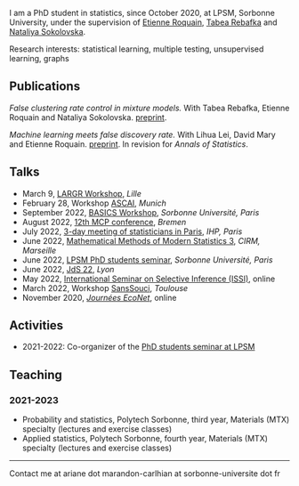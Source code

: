 I am a PhD student in statistics, since October 2020, at LPSM, Sorbonne University, under the supervision of [Etienne Roquain](https://etienneroquain-81.webself.net/), [Tabea Rebafka](https://www.lpsm.paris/pageperso/rebafka/) and [Nataliya Sokolovska](https://sites.google.com/view/nsokolovska/home). 

Research interests: statistical learning, multiple testing, unsupervised learning, graphs 

## Publications
*False clustering rate control in mixture models.* With Tabea Rebafka, Etienne Roquain and Nataliya Sokolovska. [preprint](https://arxiv.org/abs/2203.02597).

*Machine learning meets false discovery rate.* With Lihua Lei, David Mary and Etienne Roquain. [preprint](https://arxiv.org/abs/2208.06685). In revision for *Annals of Statistics*. 

## Talks
- March 9, [LARGR Workshop](https://statlearngraph23.sciencesconf.org/), *Lille* 
- February 28, Workshop [ASCAI](https://sites.google.com/view/prci-ascai/accueil), *Munich*
- September 2022, [BASICS Workshop](https://sites.google.com/view/basics-workshop/about), *Sorbonne Université, Paris*
- August 2022, [12th MCP conference](https://www.mcp-conference.org/), *Bremen*
- July 2022, [3-day meeting of statisticians in Paris](https://sandal.uni.lu/international-statistics-days/), *IHP, Paris*
- June 2022, [Mathematical Methods of Modern Statistics 3](https://conferences.cirm-math.fr/2554.html), *CIRM, Marseille*
- June 2022, [LPSM PhD students seminar](https://www.lpsm.paris/seminaires/gtt/index), *Sorbonne Université, Paris*
- June 2022, [JdS 22](https://jds22.sciencesconf.org/), *Lyon*
- May 2022, [International Seminar on Selective Inference (ISSI)](https://www.selectiveinferenceseminar.com/), online
- March 2022, Workshop [SansSouci](https://www.math.univ-toulouse.fr/~pneuvial/sanssouci.html), *Toulouse*
- November 2020, [*Journées EcoNet*](https://cmatias.perso.math.cnrs.fr/ANR_EcoNet.html), online

## Activities
- 2021-2022: Co-organizer of the [PhD students seminar at LPSM](https://www.lpsm.paris/seminaires/gtt/index)

## Teaching

### 2021-2023
- Probability and statistics, Polytech Sorbonne, third year, Materials (MTX) specialty (lectures and exercise classes)
- Applied statistics, Polytech Sorbonne, fourth year, Materials (MTX) specialty (lectures and exercise classes)

---
Contact me at ariane dot marandon-carlhian at sorbonne-universite dot fr
